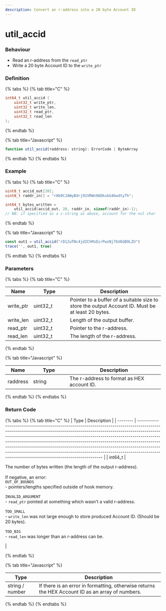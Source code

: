 ```yaml
---
description: Convert an r-address into a 20 byte Account ID
---
```


# util\_accid

### Behaviour

* Read an r-address from the `read_ptr`
* Write a 20 byte Account ID to the `write_ptr`

### Definition

{% tabs %}
{% tab title="C" %}
```c
int64_t util_accid (
    uint32_t write_ptr,
    uint32_t write_len,
    uint32_t read_ptr,
    uint32_t read_len
);
```
{% endtab %}

{% tab title="Javascript" %}
```javascript
function util_accid(raddress: string): ErrorCode | ByteArray
```
{% endtab %}
{% endtabs %}



### Example

{% tabs %}
{% tab title="C" %}
```c
uint8_t accid_out[20];
uint8_t raddr_in[] = "rHb9CJAWyB4rj91VRWn96DkukG4bwdtyTh";

int64_t bytes_written = 
    util_accid(accid_out, 20, raddr_in, sizeof(raddr_in)-1);
// NB: if specified as a c-string as above, account for the nul char
```


{% endtab %}

{% tab title="Javascript" %}
```javascript
const out1 = util_accid("rD12uTNc4jdZChMsDirPwzNj7bV6GB9LZU")
trace('', out1, true)
```


{% endtab %}
{% endtabs %}



### Parameters

{% tabs %}
{% tab title="C" %}
<table><thead><tr><th>Name</th><th width="102">Type</th><th>Description</th></tr></thead><tbody><tr><td>write_ptr</td><td>uint32_t</td><td>Pointer to a buffer of a suitable size to store the output Account ID. Must be at least 20 bytes.</td></tr><tr><td>write_len</td><td>uint32_t</td><td>Length of the output buffer.</td></tr><tr><td>read_ptr</td><td>uint32_t</td><td>Pointer to the r-address.</td></tr><tr><td>read_len</td><td>uint32_t</td><td>The length of the r-address.</td></tr></tbody></table>


{% endtab %}

{% tab title="Javascript" %}
<table><thead><tr><th>Name</th><th width="102">Type</th><th>Description</th></tr></thead><tbody><tr><td>raddress</td><td>string</td><td>The r-address to format as HEX account ID.</td></tr></tbody></table>
{% endtab %}
{% endtabs %}



### Return Code

{% tabs %}
{% tab title="C" %}
| Type     | Description                                                                                                                                                                                                                                                                                                                                                                                                                                                                                                                                      |
| -------- | ------------------------------------------------------------------------------------------------------------------------------------------------------------------------------------------------------------------------------------------------------------------------------------------------------------------------------------------------------------------------------------------------------------------------------------------------------------------------------------------------------------------------------------------------ |
| int64\_t | <p>The number of bytes written (the length of the output r-address).<br><br>If negative, an error:<br><code>OUT_OF_BOUNDS</code><br>- pointers/lengths specified outside of hook memory.<br><br><code>INVALID_ARGUMENT</code><br>- <code>read_ptr</code> pointed at something which wasn't a valid r-address.<br><br><code>TOO_SMALL</code><br>- <code>write_len</code> was not large enough to store produced Account ID. (Should be 20 bytes).<br><br><code>TOO_BIG</code><br>- <code>read_len</code> was longer than an r-address can be.</p> |


{% endtab %}

{% tab title="Javascript" %}


| Type            | Description                                                                                      |
| --------------- | ------------------------------------------------------------------------------------------------ |
| string / number | If there is an error in formatting, otherwise returns the HEX Account ID as an array of numbers. |
{% endtab %}
{% endtabs %}


